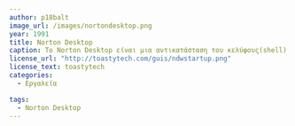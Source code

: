 ```yaml
---
author: p18balt
image_url: /images/nortondesktop.png
year: 1991
title: Norton Desktop
caption: Το Norton Desktop είναι μια αντικατάσταση του κελύφους(shell) της επιφάνειας εργασίας για τα Microsoft Windows 3.x που είναι σε μεγάλο βαθμό ενσωματωμένη με μια σειρά από βοηθητικά προγράμματα δίσκου από τη Symantec.
license_url: "http://toastytech.com/guis/ndwstartup.png" 
license_text: toastytech
categories:
  - Εργαλεία

tags: 
  - Norton Desktop
---
```

